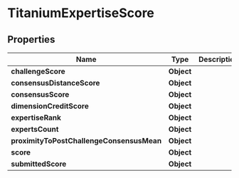 

# TitaniumExpertiseScore


## Properties

| Name | Type | Description | Notes |
|------------ | ------------- | ------------- | -------------|
|**challengeScore** | **Object** |  |  [optional] |
|**consensusDistanceScore** | **Object** |  |  [optional] |
|**consensusScore** | **Object** |  |  [optional] |
|**dimensionCreditScore** | **Object** |  |  [optional] |
|**expertiseRank** | **Object** |  |  [optional] |
|**expertsCount** | **Object** |  |  [optional] |
|**proximityToPostChallengeConsensusMean** | **Object** |  |  [optional] |
|**score** | **Object** |  |  [optional] |
|**submittedScore** | **Object** |  |  [optional] |



